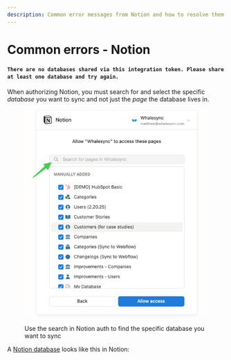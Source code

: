 ```yaml
---
description: Common error messages from Notion and how to resolve them
---
```


# Common errors - Notion

#### `There are no databases shared via this integration token. Please share at least one database and try again.`

When authorizing Notion, you must search for and select the specific _database_ you want to sync and not just the _page_ the database lives in.

<figure><img src="../../.gitbook/assets/CleanShot 2025-02-22 at 08.01.53.png" alt=""><figcaption><p>Use the search in Notion auth to find the specific database you want to sync</p></figcaption></figure>

A [Notion database](https://www.notion.com/help/what-is-a-database) looks like this in Notion:

<figure><img src="../../.gitbook/assets/database.avif" alt=""><figcaption></figcaption></figure>
